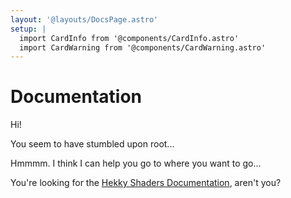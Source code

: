 ```yaml
---
layout: '@layouts/DocsPage.astro'
setup: | 
  import CardInfo from '@components/CardInfo.astro'
  import CardWarning from '@components/CardWarning.astro'
---
```

# Documentation

Hi!

You seem to have stumbled upon root...

Hmmmm. I think I can help you go to where you want to go...

You're looking for the [Hekky Shaders Documentation](/en/shaders/), aren't you?